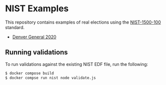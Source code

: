 # NIST Examples

This repository contains examples of real elections using the
[NIST-1500-100](https://pages.nist.gov/ElectionResultsReporting/#17_0_2_4_78e0236_1389372124445_11077_2906)
standard.

* [Denver General 2020](./denver-general-2020)

## Running validations

To run validations against the existing NIST EDF file, run the
following:

```bash
$ docker compose build
$ docker compse run nist node validate.js
```
